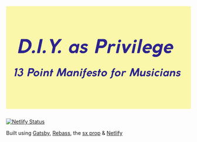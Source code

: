# ![title](/src/assets/images/title.jpg)

[![Netlify Status](https://api.netlify.com/api/v1/badges/a3f6d356-60eb-4a27-ba15-3d1a142de612/deploy-status)](https://app.netlify.com/sites/diy-as-privilege/deploys)

Built using [Gatsby](https://www.gatsbyjs.org/), [Rebass](https://rebassjs.org/), the [sx prop](https://rebassjs.org/props#sx-prop) & [Netlify](https://www.netlify.com/)
